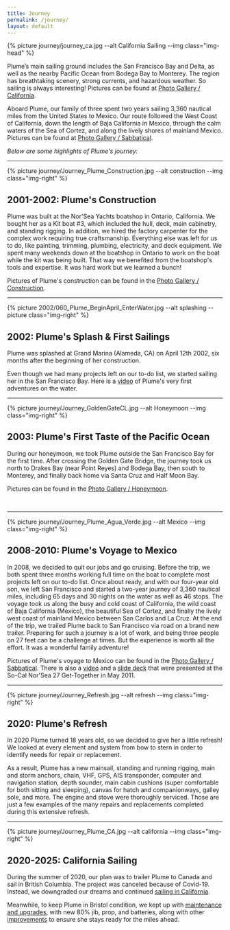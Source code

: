 ```yaml
---
title: Journey
permalink: /journey/
layout: default
---
```


{% picture journey/journey_ca.jpg --alt California Sailing --img class="img-head" %}

Plume’s main sailing ground includes the San Francisco Bay and Delta, as well as
the nearby Pacific Ocean from Bodega Bay to Monterey. The region has
breathtaking scenery, strong currents, and hazardous weather. So sailing is
always interesting! Pictures can be found at
[Photo Gallery / California](https://photos.flupes.org/Public/Plume/SailingCA).

Aboard Plume, our family of three spent two years sailing 3,360 nautical miles
from the United States to Mexico. Our route followed the West Coast of
California, down the length of Baja California in Mexico, through the calm waters of the Sea of
Cortez, and along the lively shores of mainland Mexico. Pictures can be found at
[Photo Gallery / Sabbatical](https://photos.flupes.org/Public/Plume/Sabbatical).



*Below are some highlights of Plume's journey:*

---

{% picture journey/Journey_Plume_Construction.jpg --alt construction --img class="img-right" %}
## 2001-2002: Plume's Construction

Plume was built at the Nor'Sea Yachts boatshop in Ontario, California. We bought
her as a Kit boat #3, which included the hull, deck, main cabinetry, and
standing rigging. In addition, we hired the factory carpenter for the complex
work requiring true craftsmanship. Everything else was left for us to do, like
painting, trimming, plumbing, electricity, and deck equipment. We spent many
weekends down at the boatshop in Ontario to work on the boat while the kit was
being built. That way we benefited from the boatshop's tools and expertise. It
was hard work but we learned a bunch!

Pictures of Plume's construction can be found in the
[Photo Gallery / Construction](https://photos.flupes.org/Public/Plume/Projects/2002-01-Construction/).

---

{% picture 2002/060_Plume_BeginApril_EnterWater.jpg --alt splashing --picture class="img-right" %}
## 2002: Plume's Splash & First Sailings

Plume was splashed at Grand Marina (Alameda, CA) on April 12th 2002, six months
after the beginning of her construction. 

Even though we had many projects left on our to-do list, we started sailing her
in the San Francisco Bay. Here is a
[video](https://photos.flupes.org/Public/Plume/SailingCA/FirstSailings/i-QwxLS7F/A)
of Plume's very first adventures on the water.

---

{% picture journey/Journey_GoldenGateCL.jpg --alt Honeymoon --img class="img-right" %}
## 2003: Plume's First Taste of the Pacific Ocean

During our honeymoon, we took Plume outside the San Francisco Bay for the first
time. After crossing the Golden Gate Bridge, the journey took us north to Drakes
Bay (near Point Reyes) and Bodega Bay, then south to Monterey, and finally back
home via Santa Cruz and Half Moon Bay.

Pictures can be found in the [Photo Gallery / Honeymoon](https://photos.flupes.org/Public/Plume/SailingCA/2003-07Honey-Moon/).

<br class="stop-wrap"/> 

---

{% picture journey/Journey_Plume_Agua_Verde.jpg --alt Mexico --img class="img-right" %}
## 2008-2010: Plume's Voyage to Mexico

In 2008, we decided to quit our jobs and go cruising. Before the trip, we both
spent three months working full time on the boat to complete most projects left
on our to-do list. Once about ready, and with our four-year old son, we left San
Francisco and started a two-year journey of 3,360 nautical miles, including 65
days and 30 nights on the water as well as 46 stops. The voyage took us along
the busy and cold coast of California, the wild coast of Baja California
(Mexico), the beautiful Sea of Cortez, and finally the lively west coast of
mainland Mexico between San Carlos and La Cruz. At the end of the trip, we
trailed Plume back to San Francisco via road on a brand new trailer. Preparing
for such a journey is a lot of work, and being three people on 27 feet can be a
challenge at times. But the experience is worth all the effort. It was a
wonderful family adventure!

Pictures of Plume's voyage to Mexico can be found in the
[Photo Gallery / Sabbatical](https://photos.flupes.org/Public/Plume/Sabbatical).
There is also a [video](https://photos.flupes.org/Public/Plume/Sabbatical/Video/i-6VdXRLw/A) and a [slide deck](/assets/media/other/PlumeSabbaticalSmall.pdf) that were presented at the
So-Cal Nor'Sea 27 Get-Together in May 2011.

---

{% picture journey/Journey_Refresh.jpg --alt refresh --img class="img-right" %}
## 2020: Plume's Refresh

In 2020 Plume turned 18 years old, so we decided to give her a little refresh! We
looked at every element and system from bow to stern in order to identify needs
for repair or replacement.

As a result, Plume has a new mainsail, standing and running rigging, main and
storm anchors, chain, VHF, GPS, AIS transponder, computer and navigation
station, depth sounder, main cabin cushions (super comfortable for both sitting
and sleeping), canvas for hatch and companionways, galley sole, and more. The
engine and stove were thoroughly serviced. Those are just a few examples of the
many repairs and replacements completed during this extensive refresh.

---

{% picture journey/Journey_Plume_CA.jpg --alt california --img class="img-right" %}
## 2020-2025: California Sailing

During the summer of 2020, our plan was to trailer Plume to Canada and sail in
British Columbia. The project was canceled because of Covid-19. Instead, we
downgraded our dreams and continued
[sailing in California](https://photos.flupes.org/Public/Plume/SailingCA).

Meanwhile, to keep Plume in Bristol condition, we kept up with [maintenance and
upgrades]({{site.baseurl}}/projects), with new 80% jib, prop, and batteries,
along with other [improvements]({{site.baseurl}}/blog) to ensure she stays ready
for the miles ahead.